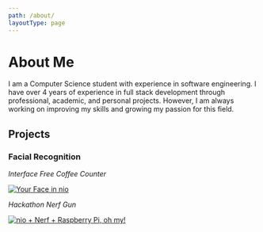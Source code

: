 ```yaml
---
path: /about/
layoutType: page
---
```


About Me
========

I am a Computer Science student with experience in software engineering. I have over 4 years of experience in full stack development through professional, academic, and personal projects. However, I am always working on improving my skills and growing my passion for this field.

Projects
--------

### Facial Recognition

*Interface Free Coffee Counter*

[![Your Face in nio](http://img.youtube.com/vi/e30xSbWdH8g/0.jpg)](http://www.youtube.com/watch?v=e30xSbWdH8g)

*Hackathon Nerf Gun*

[![nio + Nerf + Raspberry Pi, oh my!](http://img.youtube.com/vi/ClWYLkUniJc/0.jpg)](http://www.youtube.com/watch?v=ClWYLkUniJc)
